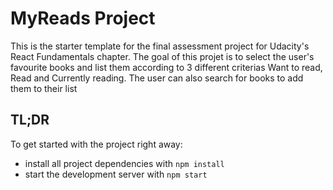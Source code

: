 # MyReads Project

This is the starter template for the final assessment project for Udacity's React Fundamentals chapter. The goal of this projet is to select the user's favourite books and list them according to 3 different criterias Want to read, Read and Currently reading. The user can also search for books to add them to their list


## TL;DR

To get started with the project right away:

- install all project dependencies with `npm install`
- start the development server with `npm start`


